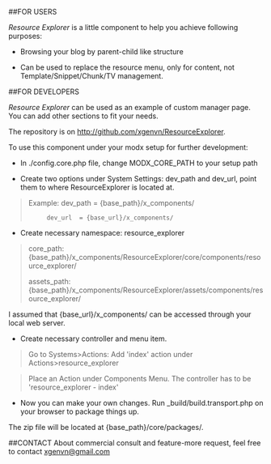##FOR USERS

*Resource Explorer* is a little component to help you achieve following purposes:

- Browsing your blog by parent-child like structure

- Can be used to replace the resource menu, only for content, not Template/Snippet/Chunk/TV management.


##FOR DEVELOPERS

*Resource Explorer* can be used as an example of custom manager page. You can add other sections to fit your needs.

The repository is on http://github.com/xgenvn/ResourceExplorer.

To use this component under your modx setup for further development:

- In ./config.core.php file, change MODX_CORE_PATH to your setup path

- Create two options under System Settings: dev_path and dev_url, point them to where ResourceExplorer is located at.

> Example: dev_path = {base_path}/x_components/
>
>          dev_url  = {base_url}/x_components/

- Create necessary namespace: resource_explorer

> core_path:   {base_path}/x_components/ResourceExplorer/core/components/resource_explorer/
>
> assets_path: {base_path}/x_components/ResourceExplorer/assets/components/resource_explorer/

I assumed that {base_url}/x_components/ can be accessed through your local web server.

- Create necessary controller and menu item.

> Go to Systems>Actions: Add 'index' action under Actions>resource_explorer

> Place an Action under Components Menu. The controller has to be 'resource_explorer - index'

- Now you can make your own changes. Run _build/build.transport.php on your browser to package things up.

The zip file will be located at {base_path}/core/packages/.

##CONTACT
About commercial consult and feature-more request, feel free to contact xgenvn@gmail.com